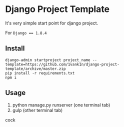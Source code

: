 # Django Project Template

It's very simple start point for django project.

For `Django == 1.8.4`

## Install

	django-admin startproject project_name --template=https://github.com/1vank1n/django-project-template/archive/master.zip
	pip install -r requirements.txt
	npm i

## Usage

1. python manage.py runserver (one terminal tab)
2. gulp (other terminal tab)

cock
